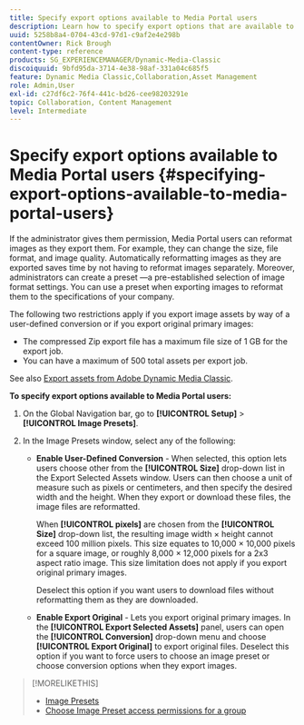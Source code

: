 ```yaml
---
title: Specify export options available to Media Portal users
description: Learn how to specify export options that are available to Media Portal users in Adobe Dynamic Media Classic.
uuid: 5258b8a4-0704-43cd-97d1-c9af2e4e298b
contentOwner: Rick Brough
content-type: reference
products: SG_EXPERIENCEMANAGER/Dynamic-Media-Classic
discoiquuid: 9bfd95da-3714-4e38-98af-331a04c685f5
feature: Dynamic Media Classic,Collaboration,Asset Management
role: Admin,User
exl-id: c27df6c2-76f4-441c-bd26-cee98203291e
topic: Collaboration, Content Management
level: Intermediate
---
```

# Specify export options available to Media Portal users {#specifying-export-options-available-to-media-portal-users}

If the administrator gives them permission, Media Portal users can reformat images as they export them. For example, they can change the size, file format, and image quality. Automatically reformatting images as they are exported saves time by not having to reformat images separately. Moreover, administrators can create a preset —a pre-established selection of image format settings. You can use a preset when exporting images to reformat them to the specifications of your company.

The following two restrictions apply if you export image assets by way of a user-defined conversion or if you export original primary images:

* The compressed Zip export file has a maximum file size of 1 GB for the export job.
* You can have a maximum of 500 total assets per export job.

See also [Export assets from Adobe Dynamic Media Classic](exporting-assets-from-dmc.md#exporting-assets-from_dmc).

**To specify export options available to Media Portal users:**

1. On the Global Navigation bar, go to **[!UICONTROL Setup]** > **[!UICONTROL Image Presets]**.
1. In the Image Presets window, select any of the following:

   * **Enable User-Defined Conversion** - When selected, this option lets users choose other from the **[!UICONTROL Size]** drop-down list in the Export Selected Assets window. Users can then choose a unit of measure such as pixels or centimeters, and then specify the desired width and the height. When they export or download these files, the image files are reformatted.

     When **[!UICONTROL pixels]** are chosen from the **[!UICONTROL Size]** drop-down list, the resulting image width &times; height cannot exceed 100 million pixels. This size equates to 10,000 &times; 10,000 pixels for a square image, or roughly 8,000 &times; 12,000 pixels for a 2x3 aspect ratio image. This size limitation does not apply if you export original primary images.

     Deselect this option if you want users to download files without reformatting them as they are downloaded.

   * **Enable Export Original** - Lets you export original primary images. In the **[!UICONTROL Export Selected Assets]** panel, users can open the **[!UICONTROL Conversion]** drop-down menu and choose **[!UICONTROL Export Original]** to export original files. Deselect this option if you want to force users to choose an image preset or choose conversion options when they export images.

>[!MORELIKETHIS]
>
>* [Image Presets](application-setup.md#image_presets)
>* [Choose Image Preset access permissions for a group](creating-media-portal-groups.md#choosing_image_preset_access_permissions_for_a_group)
